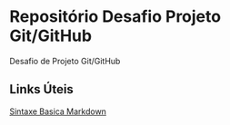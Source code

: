 # Repositório Desafio Projeto  Git/GitHub
Desafio de  Projeto Git/GitHub

## Links Úteis
[Sintaxe  Basica Markdown](https://www.markdownguide.org/basic-syntax/)
